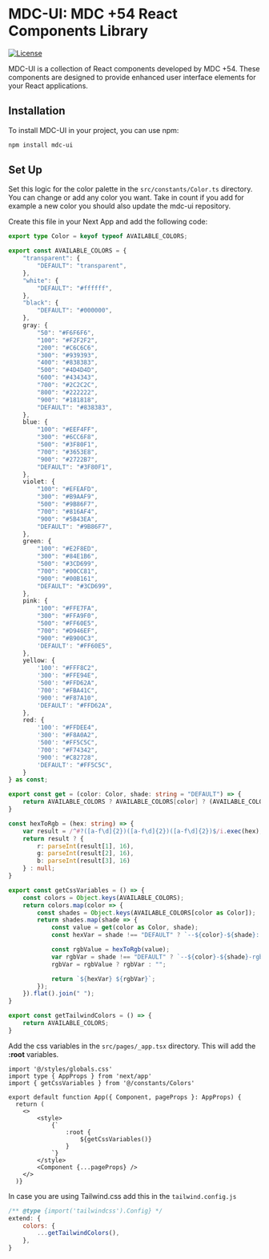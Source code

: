# MDC-UI: MDC +54 React Components Library

[![License](https://img.shields.io/badge/license-MIT-blue.svg)](https://github.com/ezeagusibarra001/mdc-ui/blob/main/LICENSE)

MDC-UI is a collection of React components developed by MDC +54. These components are designed to provide enhanced user interface elements for your React applications.
## Installation
To install MDC-UI in your project, you can use npm:
```bash
npm install mdc-ui
```
## Set Up

Set this logic for the color palette in the `src/constants/Color.ts` directory. You can change or add any color you want. Take in count if you add for example a new color you should also update the mdc-ui repository.

Create this file in your Next App and add the following code:

```ts
export type Color = keyof typeof AVAILABLE_COLORS;

export const AVAILABLE_COLORS = {
    "transparent": {
        "DEFAULT": "transparent",
    },
    "white": {
        "DEFAULT": "#ffffff",
    },
    "black": {
        "DEFAULT": "#000000",
    },
    gray: {
        "50": "#F6F6F6",
        "100": "#F2F2F2",
        "200": "#C6C6C6",
        "300": "#939393",
        "400": "#838383",
        "500": "#4D4D4D",
        "600": "#434343",
        "700": "#2C2C2C",
        "800": "#222222",
        "900": "#181818",
        "DEFAULT": "#838383",
    },
    blue: {
        "100": "#EEF4FF",
        "300": "#6CC6F8",
        "500": "#3F80F1",
        "700": "#3653E8",
        "900": "#2722B7",
        "DEFAULT": "#3F80F1",
    },
    violet: {
        "100": "#EFEAFD",
        "300": "#B9AAF9",
        "500": "#9B86F7",
        "700": "#816AF4",
        "900": "#5B43EA",
        "DEFAULT": "#9B86F7",
    },
    green: {
        "100": "#E2F8ED",
        "300": "#84E1B6",
        "500": "#3CD699",
        "700": "#00CC81",
        "900": "#00B161",
        "DEFAULT": "#3CD699",
    },
    pink: {
        "100": "#FFE7FA",
        "300": "#FFA9F0",
        "500": "#FF60E5",
        "700": "#D946EF",
        "900": "#B900C3",
        'DEFAULT': "#FF60E5",
    },
    yellow: {
        '100': "#FFF8C2",
        '300': "#FFE94E",
        '500': "#FFD62A",
        '700': "#FBA41C",
        '900': "#F87A10",
        'DEFAULT': "#FFD62A",
    },
    red: {
        '100': "#FFDEE4",
        '300': "#F8A0A2",
        '500': "#FF5C5C",
        '700': "#F74342",
        '900': "#C82728",
        'DEFAULT': "#FF5C5C",
    }
} as const;

export const get = (color: Color, shade: string = "DEFAULT") => {
    return AVAILABLE_COLORS ? AVAILABLE_COLORS[color] ? (AVAILABLE_COLORS[color] as any)[shade] ? (AVAILABLE_COLORS[color] as any)[shade] : false : false : false;
}

const hexToRgb = (hex: string) => {
    var result = /^#?([a-f\d]{2})([a-f\d]{2})([a-f\d]{2})$/i.exec(hex);
    return result ? {
        r: parseInt(result[1], 16),
        g: parseInt(result[2], 16),
        b: parseInt(result[3], 16)
    } : null;
}

export const getCssVariables = () => {
    const colors = Object.keys(AVAILABLE_COLORS);
    return colors.map(color => {
        const shades = Object.keys(AVAILABLE_COLORS[color as Color]);
        return shades.map(shade => {
            const value = get(color as Color, shade);
            const hexVar = shade !== "DEFAULT" ? `--${color}-${shade}: ${value};` : `--${color}: ${value};`;

            const rgbValue = hexToRgb(value);
            var rgbVar = shade !== "DEFAULT" ? `--${color}-${shade}-rgb: ${rgbValue?.r}, ${rgbValue?.g}, ${rgbValue?.b};` : `--${color}-rgb: ${rgbValue?.r}, ${rgbValue?.g}, ${rgbValue?.b};`;
            rgbVar = rgbValue ? rgbVar : "";

            return `${hexVar} ${rgbVar}`;
        });
    }).flat().join(" ");
}

export const getTailwindColors = () => {
    return AVAILABLE_COLORS;
}
```
Add the css variables in the `src/pages/_app.tsx` directory. This will add the **:root** variables.

```tsx
import '@/styles/globals.css'
import type { AppProps } from 'next/app'
import { getCssVariables } from '@/constants/Colors'

export default function App({ Component, pageProps }: AppProps) {
  return (
    <>
        <style>
            {`
                :root {
                    ${getCssVariables()}
                }
            `}
        </style>
        <Component {...pageProps} />
    </>
  )}
```
In case you are using Tailwind.css add this in the `tailwind.config.js`

```js
/** @type {import('tailwindcss').Config} */
extend: {
    colors: {
        ...getTailwindColors(),
    },
}
```
